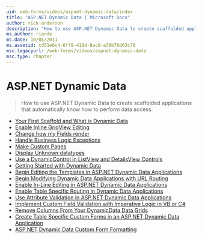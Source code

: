 ```yaml
---
uid: web-forms/videos/aspnet-dynamic-data/index
title: "ASP.NET Dynamic Data | Microsoft Docs"
author: rick-anderson
description: "How to use ASP.NET Dynamic Data to create scaffolded applications that automatically know how to perform data access."
ms.author: riande
ms.date: 10/05/2011
ms.assetid: cd51e6c4-6ff9-419d-8ac8-a39b79d63c78
msc.legacyurl: /web-forms/videos/aspnet-dynamic-data
msc.type: chapter
---
```

ASP.NET Dynamic Data
====================
> How to use ASP.NET Dynamic Data to create scaffolded applications that automatically know how to perform data access.


- [Your First Scaffold and What is Dynamic Data](your-first-scaffold-and-what-is-dynamic-data.md)
- [Enable Inline GridView Editing](how-do-i-enable-inline-gridview-editing.md)
- [Change how my Fields render](how-do-i-change-how-my-fields-render.md)
- [Handle Business Logic Exceptions](how-do-i-handle-business-logic-exceptions.md)
- [Make Custom Pages](how-do-i-make-custom-pages.md)
- [Display Unknown datatypes](how-do-i-display-unknown-datatypes.md)
- [Use a DynamicControl in ListView and DetailsView Controls](how-do-i-use-a-dynamiccontrol-in-listview-and-detailsview-controls.md)
- [Getting Started with Dynamic Data](getting-started-with-dynamic-data.md)
- [Begin Editing the Templates in ASP.NET Dynamic Data Applications](begin-editing-the-templates-in-aspnet-dynamic-data-applications.md)
- [Begin Modifying Dynamic Data Applications with URL Routing](begin-modifying-dynamic-data-applications-with-url-routing.md)
- [Enable In-Line Editing in ASP.NET Dynamic Data Applications](enable-in-line-editing-in-aspnet-dynamic-data-applications.md)
- [Enable Table Specific Routing in Dynamic Data Applications](how-to-enable-table-specific-routing-in-dynamic-data-applications.md)
- [Use Attribute Validation in ASP.NET Dynamic Data Applications](how-to-use-attribute-validation-in-aspnet-dynamic-data-applications.md)
- [Implement Custom Field Validation with Imperative Logic in VB or C#](how-to-implement-custom-field-validation-with-imperative-logic-in-vb-or-c.md)
- [Remove Columns From Your DynamicData Data Grids](how-to-remove-columns-from-your-dynamicdata-data-grids.md)
- [Create Table Specific Custom Forms in an ASP.NET Dynamic Data Application](how-to-create-table-specific-custom-forms-in-an-aspnet-dynamic-data-application.md)
- [ASP.NET Dynamic Data Custom Form Formatting](aspnet-dynamic-data-custom-form-formatting.md)
